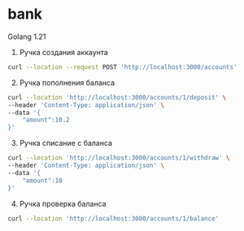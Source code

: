 # bank
Golang 1.21

1. Ручка создания аккаунта
```bash
curl --location --request POST 'http://localhost:3000/accounts'
```
2. Ручка пополнения баланса
```bash
curl --location 'http://localhost:3000/accounts/1/deposit' \
--header 'Content-Type: application/json' \
--data '{
    "amount":10.2
}'
```
3. Ручка списание с баланса
```bash
curl --location 'http://localhost:3000/accounts/1/withdraw' \
--header 'Content-Type: application/json' \
--data '{
    "amount":10
}'
```

4. Ручка проверка  баланса
```bash
curl --location 'http://localhost:3000/accounts/1/balance'
```
